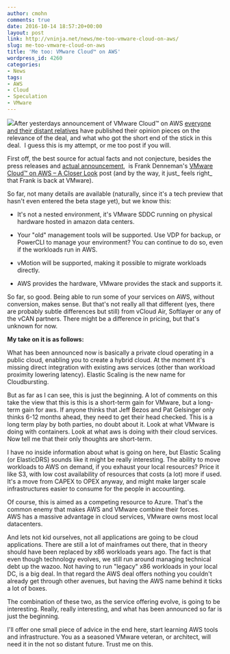 ```yaml
---
author: cmohn
comments: true
date: 2016-10-14 18:57:20+00:00
layout: post
link: http://vninja.net/news/me-too-vmware-cloud-on-aws/
slug: me-too-vmware-cloud-on-aws
title: 'Me too: VMware Cloud™ on AWS'
wordpress_id: 4260
categories:
- News
tags:
- AWS
- Cloud
- Speculation
- VMware
---
```


![](http://vninja.net/wordpress/wp-content/uploads/2016/10/VMware-AWS_750.png)After yesterdays announcement of VMware Cloud™ on AWS [everyone and their distant relatives](https://twitter.com/hashtag/VMWonAWS?src=hash) have published their opinion pieces on the relevance of the deal, and what who got the short end of the stick in this deal.  I guess this is my attempt, or me too post if you will.

First off, the best source for actual facts and not conjecture, besides the press releases and [actual announcement](https://blogs.vmware.com/vsphere/2016/10/vmware-aws-announce-strategic-partnership.html),  is Frank Denneman's [VMware Cloud™ on AWS – A Closer Look](http://frankdenneman.nl/2016/10/13/vmware-cloud-aws-closer-look/) post (and by the way, it just_ feels right_ that Frank is back at VMware).

So far, not many details are available (naturally, since it's a tech preview that hasn't even entered the beta stage yet), but we know this:




    
  * It's not a nested environment, it's VMware SDDC running on physical hardware hosted in amazon data centers.

    
  * Your "old" management tools will be supported. Use VDP for backup, or PowerCLI to manage your environment? You can continue to do so, even if the workloads run in AWS.

    
  * vMotion will be supported, making it possible to migrate workloads directly.

    
  * AWS provides the hardware, VMware provides the stack and supports it.



So far, so good. Being able to run some of your services on AWS, without conversion, makes sense. But that's not really all that different (yes, there are probably subtle differences but still) from vCloud Air, Softlayer or any of the vCAN partners. There might be a difference in pricing, but that's unknown for now.

**My take on it is as follows:**

What has been announced now is basically a private cloud operating in a public cloud, enabling you to create a hybrid cloud. At the moment it's missing direct integration with existing aws services (other than workload proximity lowering latency). Elastic Scaling is the new name for Cloudbursting.

But as far as I can see, this is just the beginning. A lot of comments on this take the view that this is this is a short-term gain for VMware, but a long-term gain for aws. If anyone thinks that Jeff Bezos and Pat Gelsinger only thinks 6-12 months ahead, they need to get their head checked. This is a long term play by both parties, no doubt about it. Look at what VMware is doing with containers. Look at what aws is doing with their cloud services. Now tell me that their only thoughts are short-term.

I have no inside information about what is going on here, but Elastic Scaling (or ElasticDRS) sounds like it might be really interesting. The ability to move workloads to AWS on demand, if you exhaust your local resources? Price it like S3, with low cost availability of resources that costs (a lot) more if used. It's a move from CAPEX to OPEX anyway, and might make larger scale infrastructures easier to consume for the people in accounting.

Of course, this is aimed as a competing resource to Azure. That's the common enemy that makes AWS and VMware combine their forces. AWS has a massive advantage in cloud services, VMware owns most local datacenters.

And lets not kid ourselves, not all applications are going to be cloud applications. There are still a lot of mainframes out there, that in theory should have been replaced by x86 workloads years ago. The fact is that even though technology evolves, we still run around managing technical debt up the wazoo. Not having to run "legacy" x86 workloads in your local DC, is a big deal. In that regard the AWS deal offers nothing you couldn't already get through other avenues, but having the AWS name behind it ticks a lot of boxes.

The combination of these two, as the service offering evolve, is going to be interesting. Really, really interesting, and what has been announced so far is just the beginning.

I'll offer one small piece of advice in the end here, start learning AWS tools and infrastructure. You as a seasoned VMware veteran, or architect, will need it in the not so distant future. Trust me on this.
